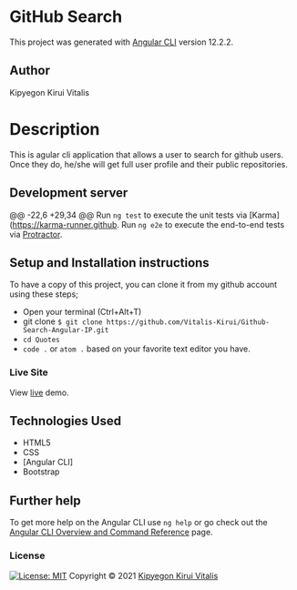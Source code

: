 
# GitHub Search
This project was generated with [Angular CLI](https://github.com/angular/angular-cli) version 12.2.2.
## Author
Kipyegon Kirui Vitalis
# Description
This is agular cli application that allows a user to search for github users. Once they do, he/she will get full user profile and their public repositories.
## Development server
@@ -22,6 +29,34 @@ Run `ng test` to execute the unit tests via [Karma](https://karma-runner.github.
Run `ng e2e` to execute the end-to-end tests via [Protractor](http://www.protractortest.org/).
## Setup and Installation instructions
To have a copy of this project, you can clone it from my github account using these steps; 
- Open your terminal (Ctrl+Alt+T)
- git clone `$ git clone https://github.com/Vitalis-Kirui/Github-Search-Angular-IP.git`
- `cd Quotes`
- `code .` or `atom .` based on your favorite text editor you have.
### Live Site
View [live](https://vitalis-kirui.github.io/Github-Search-Angular-IP/) demo.
## Technologies Used
- HTML5
- CSS
- [Angular CLI]
- Bootstrap
## Further help
To get more help on the Angular CLI use `ng help` or go check out the [Angular CLI Overview and Command Reference](https://angular.io/cli) page.
### License
[![License: MIT](https://img.shields.io/badge/License-MIT-yellow.svg)](LICENSE)
Copyright © 2021  [Kipyegon Kirui Vitalis](https://github.com/Vitalis-Kirui)